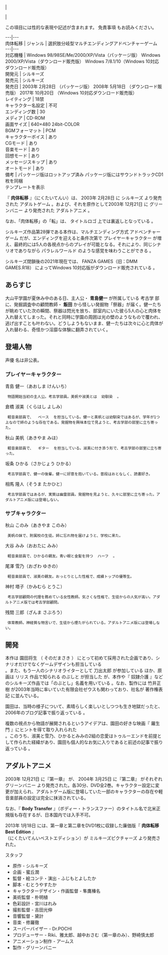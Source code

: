 |

|

この項目には性的な表現や記述が含まれます。  免責事項  もお読みください。  
  
---|---  
肉体転移  |  ジャンル  |  選択肢分岐型マルチエンディングアドベンチャーゲーム   
---|---  
対応機種  |  Windows 98/98SE/Me/2000/XP/Vista（パッケージ版）  Windows 2000/XP/Vista（ダウンロード販売版）  Windows 7/8.1/10（Windows 10対応ダウンロード販売版）   
開発元  |  シルキーズ   
発売元  |  シルキーズ   
発売日  |  2003年  2月28日  （パッケージ版）  2008年  5月18日  （ダウンロード販売版）  2017年  10月20日  （Windows 10対応ダウンロード販売版）   
レイティング  |  18禁   
キャラクター名設定  |  不可   
エンディング数  |  30   
メディア  |  CD-ROM   
画面サイズ  |  640×480 24bit-COLOR   
BGMフォーマット  |  PCM   
キャラクターボイス  |  あり   
CGモード  |  あり   
音楽モード  |  あり   
回想モード  |  あり   
メッセージスキップ  |  あり   
オートモード  |  あり   
備考  |  パッケージ版はロットアップ済み  パッケージ版にはサウンドトラックCD1枚を同梱   
テンプレートを表示  
  
『 **肉体転移** 』（にくたいてんい）は、  2003年  2月28日  に  シルキーズ  より発売された  アダルトゲーム
。および、それを原作として2003年  12月21日  に  グリーンバニー  より発売された  アダルトアニメ  。

なお、「肉体転移」の「転」は、  タイトルロゴ  上では裏返しとなっている    。

シルキーズ作品第28弾である本作は、マルチエンディング方式  アドベンチャーゲーム  だが、エンディングを迎えると条件次第で  プレイヤーキャラクター
が増え、最終的には5人の各視点からのプレイが可能となる。それにより、同じシナリオでありながら  パラレルワールド  のような感覚を味わうことができる
  。

シルキーズ閉鎖後の2021年現在では、  FANZA GAMES（旧：DMM GAMES.R18）  によってWindows
10対応版がダウンロード販売されている    。

##  あらすじ  

大山平学園が夏休み中のある日、主人公・ **青島健一** が所属している  考古学  部に、発掘調査中の顧問教師・ **飯田**
から怪しい発掘物「祭器」が届く。健一たちが眺めていた次の瞬間、祭器は閃光を放ち、部室内にいた彼ら5人の心と肉体を入れ替えてしまった。それと同時に学園の周囲は光の壁のようなもので覆われ、逃げ出すことも叶わない。どうしようもないまま、健一たちは次々に心と肉体が入れ替わる、奇怪かつ淫靡な体験に翻弄されていく。

##  登場人物  

声優  名は非公表。

###  プレイヤーキャラクター  

青島 健一（あおしま けんいち）  

     物語開始当初の主人公。考古学部員。美帆や淑美とは  幼馴染  。 
倉橋 淑美（くらはし よしみ）  

     軽音楽部員で、  ベース  を担当している。健一と美帆とは幼馴染ではあるが、学年が1つ上なので姉のような存在である。発掘物を興味本位で見ようと、考古学部の部室に立ち寄った。 
秋山 美帆（あきやま みほ）  

     軽音楽部員で、  ギター  を担当している。淑美に付き添う形で、考古学部の部室に立ち寄った。 
坂条 ひかる（さかじょう ひかる）  

     考古学部員で、健一の後輩。健一に好意を抱いている。普段はおとなしく、読書好き。 
相馬 隆人（そうま たかひと）  

     考古学部員ではあるが、実質は幽霊部員。発掘物を見ようと、久々に部室に立ち寄った。アダルトアニメ版には登場しない。 

###  サブキャラクター  

秋山 このみ（あきやま このみ）  

     美帆の妹で、附属校の生徒。姉に忘れ物を届けようと、学校に来た。 
大谷 みみ（おおたに みみ）  

     軽音楽部員で、ひかるの親友。青い眼と金髪を持つ  ハーフ  。 
尾澤 雪乃（おざわ ゆきの）  

     軽音楽部員で、淑美の親友。おっとりとした性格で、成績トップの優等生。 
神村 塔子（かみむら とうこ）  

     考古学部顧問の代理を務めている女性教師。気さくな性格で、生徒からの人気が高い。アダルトアニメ版では考古学部顧問。 
残間 三郎（ざんま さぶろう）  

     体育教師。神経質な物言いで、生徒から煙たがられている。アダルトアニメ版には登場しない。 

##  開発  

本作は  園田将生  （  そのだまさき  ）  にとって初めて採用された企画であり、シナリオだけでなくゲームデザインも担当している  
。また、もう一人のシナリオライターとして  刀出太郎  が参加している    ほか、原画は  リリス  作品で知られる  のぶしと  が担当した
  が、本作や『  奴隷介護  』などのシルキーズ作品では「のぶとし」名義を用いている      。なお、製作には  竹井正樹
が2003年当時に率いていた有限会社ゼウスも関わっており、社名が  著作権表記  に並んでいる。

園田は、当時の様子について、素晴らしく楽しいとしつつも生き地獄だったと、2006年のブログ記事で振り返っている    。

複数の視点から物語が展開されるというアイデアは、園田の好きな映画『  羅生門  』にヒントを得て取り入れられた  
。このうち、淑美と雪乃、ひかるとみみの2組の恋愛はトゥルーエンドを前提として作られた経緯があり、園田も個人的なお気に入りであると前述の記事で振り返っている
  。

##  アダルトアニメ  

2003年  12月21日  に『第一章』    が、  2004年  3月25日  に『第二章』    がそれぞれ  グリーンバニー
より発売された。各30分、DVD全2巻。キャラクター設定に変更が加えられ、アダルトゲーム版に登場していた一部のキャラクターの存在や軽音楽部員の設定は完全に抹消されている。

なお、『 **Body Transfer** 』（ボディー・トランスファー）のタイトル名で北米正規版も存在するが、日本国内では入手不可。

2013年  1月18日  には、第一章と第二章をDVD1枚に収録した廉価版『 **肉体転移 Best Edition** 』  
（にくたいてんいベストエディション）が  ミルキーズピクチャーズ  より発売された。

スタッフ

    

  * 原作 - シルキーズ 
  * 企画 - 蜜丘潤 
  * 監督・絵コンテ・演出 -  ふじもとよしたか 
  * 脚本 - むとうやすたか 
  * キャラクターデザイン・作画監督 - 隼鷹榛名 
  * 美術監督 - 朴明植 
  * 色彩設計 - 宮川はれみ 
  * 撮影監督 - 吉田光伸 
  * 音響監督 - 黛計 
  * 音楽 -  修羅徹 
  * スーパーバイザー - Dr.POCHI 
  * プロデューサー - Riki、雅太郎、越中おさむ（第一章のみ）、野崎慎太郎 
  * アニメーション制作 -  アームス 
  * 製作 -  グリーンバニー 

